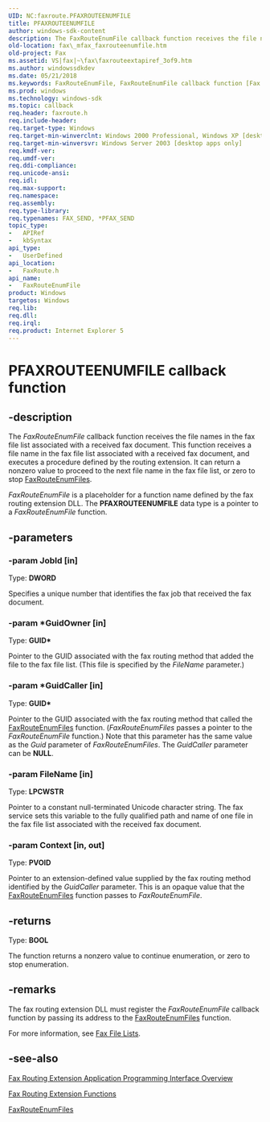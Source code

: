 ```yaml
---
UID: NC:faxroute.PFAXROUTEENUMFILE
title: PFAXROUTEENUMFILE
author: windows-sdk-content
description: The FaxRouteEnumFile callback function receives the file names in the fax file list associated with a received fax document.
old-location: fax\_mfax_faxrouteenumfile.htm
old-project: Fax
ms.assetid: VS|fax|~\fax\faxrouteextapiref_3of9.htm
ms.author: windowssdkdev
ms.date: 05/21/2018
ms.keywords: FaxRouteEnumFile, FaxRouteEnumFile callback function [Fax Service], PFAXROUTEENUMFILE, PFAXROUTEENUMFILE callback, _mfax_faxrouteenumfile, fax._mfax_faxrouteenumfile, faxroute/FaxRouteEnumFile
ms.prod: windows
ms.technology: windows-sdk
ms.topic: callback
req.header: faxroute.h
req.include-header: 
req.target-type: Windows
req.target-min-winverclnt: Windows 2000 Professional, Windows XP [desktop apps only]
req.target-min-winversvr: Windows Server 2003 [desktop apps only]
req.kmdf-ver: 
req.umdf-ver: 
req.ddi-compliance: 
req.unicode-ansi: 
req.idl: 
req.max-support: 
req.namespace: 
req.assembly: 
req.type-library: 
req.typenames: FAX_SEND, *PFAX_SEND
topic_type:
-	APIRef
-	kbSyntax
api_type:
-	UserDefined
api_location:
-	FaxRoute.h
api_name:
-	FaxRouteEnumFile
product: Windows
targetos: Windows
req.lib: 
req.dll: 
req.irql: 
req.product: Internet Explorer 5
---
```


# PFAXROUTEENUMFILE callback function


## -description


The <i>FaxRouteEnumFile</i> callback function receives the file names in the fax file list associated with a received fax document. This function receives a file name in the fax file list associated with a received fax document, and executes a procedure defined by the routing extension. It can return a nonzero value to proceed to the next file name in the fax file list, or zero to stop <a href="https://msdn.microsoft.com/779e7c8e-13b7-4495-b0b3-3b01594a88fb">FaxRouteEnumFiles</a>.

<i>FaxRouteEnumFile</i> is a placeholder for a function name defined by the fax routing extension DLL. The <b>PFAXROUTEENUMFILE</b> data type is a pointer to a <i>FaxRouteEnumFile</i> function.


## -parameters




### -param JobId [in]

Type: <b>DWORD</b>

Specifies a unique number that identifies the fax job that received the fax document.


### -param *GuidOwner [in]

Type: <b>GUID*</b>

Pointer to the GUID associated with the fax routing method that added the file to the fax file list. (This file is specified by the <i>FileName</i> parameter.) 


### -param *GuidCaller [in]

Type: <b>GUID*</b>

Pointer to the GUID associated with the fax routing method that called the <a href="https://msdn.microsoft.com/779e7c8e-13b7-4495-b0b3-3b01594a88fb">FaxRouteEnumFiles</a> function. (<i>FaxRouteEnumFiles</i> passes a pointer to the <i>FaxRouteEnumFile</i> function.) Note that this parameter has the same value as the <i>Guid</i> parameter of <i>FaxRouteEnumFiles</i>. The <i>GuidCaller</i> parameter can be <b>NULL</b>.


### -param FileName [in]

Type: <b>LPCWSTR</b>

Pointer to a constant null-terminated Unicode character string. The fax service sets this variable to the fully qualified path and name of one file in the fax file list associated with the received fax document.


### -param Context [in, out]

Type: <b>PVOID</b>

Pointer to an extension-defined value supplied by the fax routing method identified by the <i>GuidCaller</i> parameter. This is an opaque value that the <a href="https://msdn.microsoft.com/779e7c8e-13b7-4495-b0b3-3b01594a88fb">FaxRouteEnumFiles</a> function passes to <i>FaxRouteEnumFile</i>. 


## -returns



Type: <b>BOOL</b>

The function returns a nonzero value to continue enumeration, or zero to stop enumeration. 




## -remarks



The fax routing extension DLL must register the <i>FaxRouteEnumFile</i> callback function by passing its address to the <a href="https://msdn.microsoft.com/779e7c8e-13b7-4495-b0b3-3b01594a88fb">FaxRouteEnumFiles</a> function.

For more information, see <a href="https://msdn.microsoft.com/6aa919ad-3c99-4e27-a462-5ad670cfb4e9">Fax File Lists</a>.




## -see-also




<a href="https://msdn.microsoft.com/f8bdf0de-9455-45d1-9271-3929e0429d5c">Fax Routing Extension Application Programming Interface Overview</a>



<a href="https://msdn.microsoft.com/339f7fb6-64eb-403e-91be-210501042a25">Fax Routing Extension Functions</a>



<a href="https://msdn.microsoft.com/779e7c8e-13b7-4495-b0b3-3b01594a88fb">FaxRouteEnumFiles</a>
 

 

